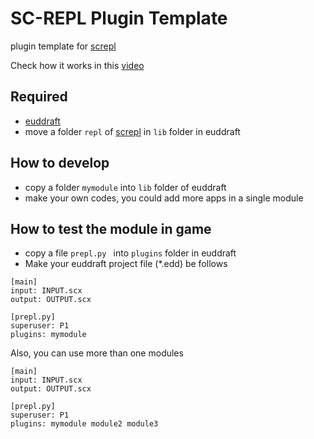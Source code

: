 # SC-REPL Plugin Template

plugin template for [screpl](https://github.com/mighty1231/screpl)

Check how it works in this [video](https://youtu.be/6RexCF3SBFU)


## Required

* [euddraft](https://github.com/armoha/euddraft)
* move a folder `repl` of [screpl](https://github.com/mighty1231/screpl) in `lib` folder in euddraft


## How to develop

* copy a folder `mymodule` into `lib` folder of euddraft
* make your own codes, you could add more apps in a single module


## How to test the module in game

* copy a file `prepl.py ` into `plugins` folder in euddraft
* Make your euddraft project file (\*.edd) be follows

```
[main]
input: INPUT.scx
output: OUTPUT.scx

[prepl.py]
superuser: P1
plugins: mymodule
```

Also, you can use more than one modules

```
[main]
input: INPUT.scx
output: OUTPUT.scx

[prepl.py]
superuser: P1
plugins: mymodule module2 module3
```
